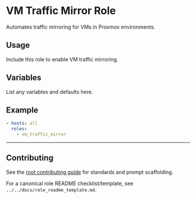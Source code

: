 # VM Traffic Mirror Role

Automates traffic mirroring for VMs in Proxmox environments.

## Usage
Include this role to enable VM traffic mirroring.

## Variables
List any variables and defaults here.

## Example
```yaml
- hosts: all
  roles:
    - vm_traffic_mirror
```

---

## Contributing

See the [root contributing guide](../../docs/contributing.md) for standards and prompt scaffolding.

For a canonical role README checklist/template, see `../../docs/role_readme_template.md`.